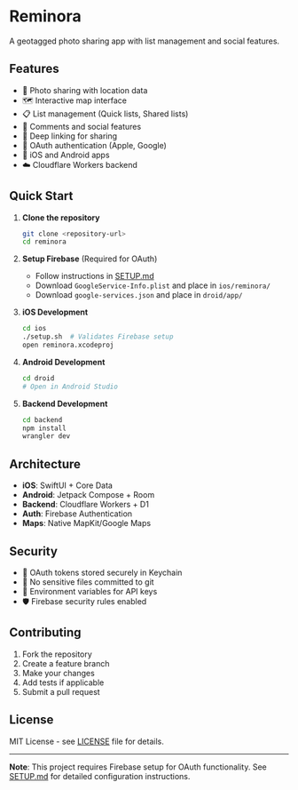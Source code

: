 # Reminora

A geotagged photo sharing app with list management and social features.

## Features

- 📸 Photo sharing with location data
- 🗺️ Interactive map interface
- 📋 List management (Quick lists, Shared lists)
- 💬 Comments and social features
- 🔗 Deep linking for sharing
- 🔐 OAuth authentication (Apple, Google)
- 📱 iOS and Android apps
- ☁️ Cloudflare Workers backend

## Quick Start

1. **Clone the repository**
   ```bash
   git clone <repository-url>
   cd reminora
   ```

2. **Setup Firebase** (Required for OAuth)
   - Follow instructions in [SETUP.md](SETUP.md)
   - Download `GoogleService-Info.plist` and place in `ios/reminora/`
   - Download `google-services.json` and place in `droid/app/`

3. **iOS Development**
   ```bash
   cd ios
   ./setup.sh  # Validates Firebase setup
   open reminora.xcodeproj
   ```

4. **Android Development**
   ```bash
   cd droid
   # Open in Android Studio
   ```

5. **Backend Development**
   ```bash
   cd backend
   npm install
   wrangler dev
   ```

## Architecture

- **iOS**: SwiftUI + Core Data
- **Android**: Jetpack Compose + Room
- **Backend**: Cloudflare Workers + D1
- **Auth**: Firebase Authentication
- **Maps**: Native MapKit/Google Maps

## Security

- 🔐 OAuth tokens stored securely in Keychain
- 🚫 No sensitive files committed to git
- 🔑 Environment variables for API keys
- 🛡️ Firebase security rules enabled

## Contributing

1. Fork the repository
2. Create a feature branch
3. Make your changes
4. Add tests if applicable
5. Submit a pull request

## License

MIT License - see [LICENSE](LICENSE) file for details.

---

**Note**: This project requires Firebase setup for OAuth functionality. See [SETUP.md](SETUP.md) for detailed configuration instructions.